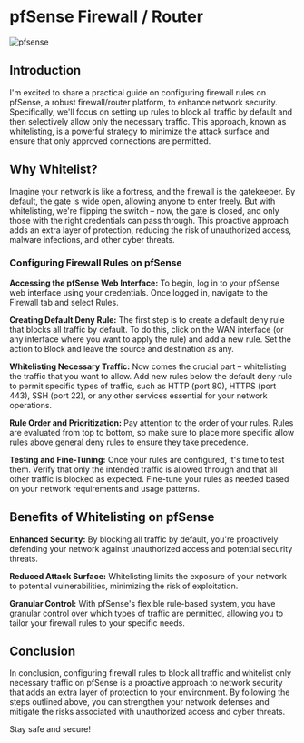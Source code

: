 # pfSense Firewall / Router

![pfsense](https://github.com/rasheedjimoh/pfsense/assets/157264080/885c31b2-d8cf-4bf7-b629-64f1ed7b4251)

## Introduction
I'm excited to share a practical guide on configuring firewall rules on pfSense, a robust firewall/router platform, to enhance network security. Specifically, we'll focus on setting up rules to block all traffic by default and then selectively allow only the necessary traffic. This approach, known as whitelisting, is a powerful strategy to minimize the attack surface and ensure that only approved connections are permitted.

## Why Whitelist?

Imagine your network is like a fortress, and the firewall is the gatekeeper. By default, the gate is wide open, allowing anyone to enter freely. But with whitelisting, we're flipping the switch – now, the gate is closed, and only those with the right credentials can pass through. This proactive approach adds an extra layer of protection, reducing the risk of unauthorized access, malware infections, and other cyber threats.

### Configuring Firewall Rules on pfSense

**Accessing the pfSense Web Interface:** To begin, log in to your pfSense web interface using your credentials. Once logged in, navigate to the Firewall tab and select Rules.

**Creating Default Deny Rule:** The first step is to create a default deny rule that blocks all traffic by default. To do this, click on the WAN interface (or any interface where you want to apply the rule) and add a new rule. Set the action to Block and leave the source and destination as any.

**Whitelisting Necessary Traffic:** Now comes the crucial part – whitelisting the traffic that you want to allow. Add new rules below the default deny rule to permit specific types of traffic, such as HTTP (port 80), HTTPS (port 443), SSH (port 22), or any other services essential for your network operations.

**Rule Order and Prioritization:** Pay attention to the order of your rules. Rules are evaluated from top to bottom, so make sure to place more specific allow rules above general deny rules to ensure they take precedence.

**Testing and Fine-Tuning:** Once your rules are configured, it's time to test them. Verify that only the intended traffic is allowed through and that all other traffic is blocked as expected. Fine-tune your rules as needed based on your network requirements and usage patterns.

## Benefits of Whitelisting on pfSense

**Enhanced Security:** By blocking all traffic by default, you're proactively defending your network against unauthorized access and potential security threats.

**Reduced Attack Surface:** Whitelisting limits the exposure of your network to potential vulnerabilities, minimizing the risk of exploitation.

**Granular Control:** With pfSense's flexible rule-based system, you have granular control over which types of traffic are permitted, allowing you to tailor your firewall rules to your specific needs.

## Conclusion
In conclusion, configuring firewall rules to block all traffic and whitelist only necessary traffic on pfSense is a proactive approach to network security that adds an extra layer of protection to your environment. By following the steps outlined above, you can strengthen your network defenses and mitigate the risks associated with unauthorized access and cyber threats.

Stay safe and secure!
